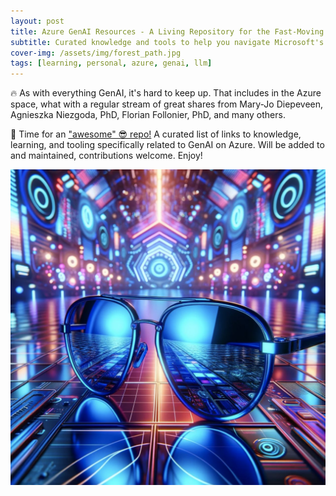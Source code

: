 ```yaml
---
layout: post
title: Azure GenAI Resources - A Living Repository for the Fast-Moving Ecosystem
subtitle: Curated knowledge and tools to help you navigate Microsoft's AI platform developments
cover-img: /assets/img/forest_path.jpg
tags: [learning, personal, azure, genai, llm]
---
```

<!-- Original LinkedIn post: https://www.linkedin.com/posts/activity-7170806636142407681-iU4J -->

🔥 As with everything GenAI, it's hard to keep up. That includes in the Azure space, what with a regular stream of great shares from Mary-Jo Diepeveen, Agnieszka Niezgoda, PhD, Florian Follonier, PhD, and many others.

🚀 Time for an ["awesome" 😎 repo!](https://github.com/corticalstack/awesome-azure-genai) A curated list of links to knowledge, learning, and tooling specifically related to GenAI on Azure. Will be added to and maintained, contributions welcome. Enjoy!

![](../assets/img/azure-shades.jpg)